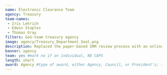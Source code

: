 ```yaml
---
name: Electronic Clearance Team
agency: Treasury
team-names:
 - Iris Lehrich
 - Edwin Staples
 - Thomas Gray
filters: GoG-team treasury agency
image: agency/Treasury_Department_Seal.png
description: Replaced the paper-based IRM review process with an online tool that automates and centralizes this process. Their work cuts down on administrative time and burden, saving taxpayer dollars and enabling the IRS to implement process changes more quickly.
banner: agency
team: yes #mark no if an individual, NO CAPS
length: short
award: Agency #type of award, either Agency, Council, or President's; this is case sensitive so make sure to match the options listed exactly. This section generates the format of the card
---
```

